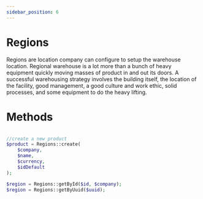 ```yaml
---
sidebar_position: 6
---
```


# Regions

Regions are location company can configure to setup the warehouse location. Regional warehouse is a lot more than a bunch of heavy equipment quickly moving masses of product in and out its doors. A successful warehousing strategy involves the building itself, the location of the facility, good management, a good culture and work ethic, solid processes, and some equipment to do the heavy lifting.


# Methods

```php

//create a new product
$product = Regions::create(
    $company, 
    $name,
    $currency,
    $idDefault
);

$region = Regions::getById($id, $company);
$region = Regions::getByUuid($uuid);

```

